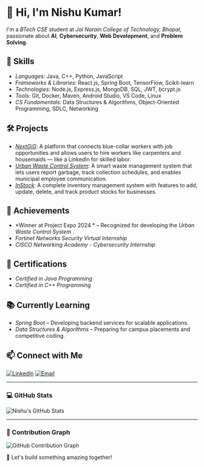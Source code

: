 # 👋 Hi, I'm Nishu Kumar!

I'm a *BTech CSE* student at *Jai Narain College of Technology, Bhopal*, passionate about **AI**, **Cybersecurity**, **Web Development**, and **Problem Solving**.

## 🔧 Skills
- *Languages:* Java, C++, Python, JavaScript  
- *Frameworks & Libraries:* React.js, Spring Boot, TensorFlow, Scikit-learn  
- *Technologies:* Node.js, Express.js, MongoDB, SQL, JWT, bcrypt.js  
- *Tools:* Git, Docker, Maven, Android Studio, VS Code, Linux  
- *CS Fundamentals:* Data Structures & Algorithms, Object-Oriented Programming, SDLC, Networking  

## 🛠 Projects
- *[NextGiG](https://github.com/Nishukr/NextGiG)*: A platform that connects blue-collar workers with job opportunities and allows users to hire workers like carpenters and housemaids — like a LinkedIn for skilled labor.
- *[Urban Waste Control System](https://github.com/Nishukr/Urban-waste-control)*: A smart waste management system that lets users report garbage, track collection schedules, and enables municipal employee communication.
- *[InStock](https://github.com/Nishukr/instocknew)*: A complete inventory management system with features to add, update, delete, and track product stocks for businesses.

## 🚀 Achievements
- *Winner at Project Expo 2024 * – Recognized for developing the *Urban Waste Control System* .
- *Fortinet Networks Security Virtual Internship*  
- *CISCO Networking Academy - Cybersecurity Internship*

## 📜 Certifications
- *Certified in Java Programming*  
- *Certified in C++ Programming*  

## 📚 Currently Learning
- *Spring Boot* – Developing backend services for scalable applications.  
- *Data Structures & Algorithms* – Preparing for campus placements and competitive coding.

## 📫 Connect with Me  
[![LinkedIn](https://img.shields.io/badge/LinkedIn-Connect-blue?style=for-the-badge&logo=linkedin)]([https://www.linkedin.com/in/your-linkedin-id](https://www.linkedin.com/in/nishu-kumar-114bb5256/))  
[![Email](https://img.shields.io/badge/Email-nishukumarsahu9752@gmail.com-red?style=for-the-badge&logo=gmail)](mailto:nishukumarsahu9752@gmail.com)

---

### 💻 GitHub Stats  
![Nishu's GitHub Stats](https://github-readme-stats.vercel.app/api?username=yourusername&show_icons=true&hide_title=true)

---

### 🌱 Contribution Graph  
![GitHub Contribution Graph](http://github-profile-summary-cards.vercel.app/api/cards/profile-details?username=yourusername&theme=blue_green)

🚀 Let's build something amazing together!
